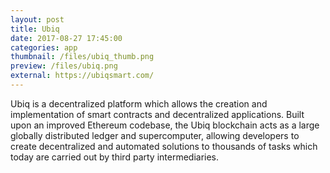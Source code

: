 ```yaml
---
layout: post
title: Ubiq
date: 2017-08-27 17:45:00
categories: app
thumbnail: /files/ubiq_thumb.png
preview: /files/ubiq.png
external: https://ubiqsmart.com/
---
```

Ubiq is a decentralized platform which allows the creation and implementation of smart contracts and decentralized applications. Built upon an improved Ethereum codebase, the Ubiq blockchain acts as a large globally distributed ledger and supercomputer, allowing developers to create decentralized and automated solutions to thousands of tasks which today are carried out by third party intermediaries.
